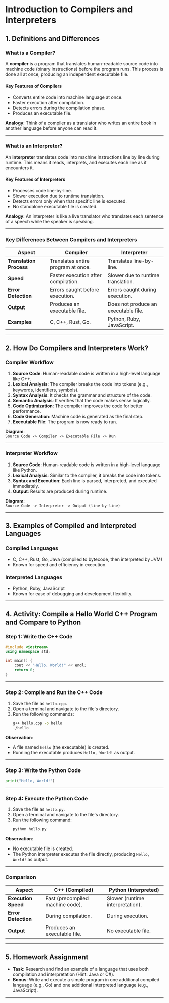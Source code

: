 
# Introduction to Compilers and Interpreters

## **1. Definitions and Differences**

### **What is a Compiler?**
A **compiler** is a program that translates human-readable source code into machine code (binary instructions) before the program runs. This process is done all at once, producing an independent executable file.

#### **Key Features of Compilers**
- Converts entire code into machine language at once.
- Faster execution after compilation.
- Detects errors during the compilation phase.
- Produces an executable file.

**Analogy**: Think of a compiler as a translator who writes an entire book in another language before anyone can read it.

---

### **What is an Interpreter?**
An **interpreter** translates code into machine instructions line by line during runtime. This means it reads, interprets, and executes each line as it encounters it.

#### **Key Features of Interpreters**
- Processes code line-by-line.
- Slower execution due to runtime translation.
- Detects errors only when that specific line is executed.
- No standalone executable file is created.

**Analogy**: An interpreter is like a live translator who translates each sentence of a speech while the speaker is speaking.

---

### **Key Differences Between Compilers and Interpreters**

| **Aspect**            | **Compiler**                       | **Interpreter**                |
|------------------------|-------------------------------------|---------------------------------|
| **Translation Process**| Translates entire program at once. | Translates line-by-line.       |
| **Speed**             | Faster execution after compilation.| Slower due to runtime translation. |
| **Error Detection**    | Errors caught before execution.    | Errors caught during execution.|
| **Output**            | Produces an executable file.        | Does not produce an executable file. |
| **Examples**          | C, C++, Rust, Go.                  | Python, Ruby, JavaScript.      |

---

## **2. How Do Compilers and Interpreters Work?**

### **Compiler Workflow**
1. **Source Code**: Human-readable code is written in a high-level language like C++.
2. **Lexical Analysis**: The compiler breaks the code into tokens (e.g., keywords, identifiers, symbols).
3. **Syntax Analysis**: It checks the grammar and structure of the code.
4. **Semantic Analysis**: It verifies that the code makes sense logically.
5. **Code Optimization**: The compiler improves the code for better performance.
6. **Code Generation**: Machine code is generated as the final step.
7. **Executable File**: The program is now ready to run.

**Diagram**:  
`Source Code -> Compiler -> Executable File -> Run`

---

### **Interpreter Workflow**
1. **Source Code**: Human-readable code is written in a high-level language like Python.
2. **Lexical Analysis**: Similar to the compiler, it breaks the code into tokens.
3. **Syntax and Execution**: Each line is parsed, interpreted, and executed immediately.
4. **Output**: Results are produced during runtime.

**Diagram**:  
`Source Code -> Interpreter -> Output (line-by-line)`

---

## **3. Examples of Compiled and Interpreted Languages**

### **Compiled Languages**
- C, C++, Rust, Go, Java (compiled to bytecode, then interpreted by JVM)
- Known for speed and efficiency in execution.

### **Interpreted Languages**
- Python, Ruby, JavaScript
- Known for ease of debugging and development flexibility.

---

## **4. Activity: Compile a Hello World C++ Program and Compare to Python**

### **Step 1: Write the C++ Code**
```cpp
#include <iostream>
using namespace std;

int main() {
    cout << "Hello, World!" << endl;
    return 0;
}
```

---

### **Step 2: Compile and Run the C++ Code**
1. Save the file as `hello.cpp`.
2. Open a terminal and navigate to the file's directory.
3. Run the following commands:
   ```bash
   g++ hello.cpp -o hello
   ./hello
   ```

**Observation**:
- A file named `hello` (the executable) is created.
- Running the executable produces `Hello, World!` as output.

---

### **Step 3: Write the Python Code**
```python
print("Hello, World!")
```

---

### **Step 4: Execute the Python Code**
1. Save the file as `hello.py`.
2. Open a terminal and navigate to the file's directory.
3. Run the following command:
   ```bash
   python hello.py
   ```

**Observation**:
- No executable file is created.
- The Python interpreter executes the file directly, producing `Hello, World!` as output.

---

### **Comparison**

| **Aspect**         | **C++ (Compiled)**          | **Python (Interpreted)**     |
|---------------------|-----------------------------|------------------------------|
| **Execution Speed** | Fast (precompiled machine code). | Slower (runtime interpretation). |
| **Error Detection** | During compilation.         | During execution.            |
| **Output**          | Produces an executable file.| No executable file.          |

---

## **5. Homework Assignment**
- **Task**: Research and find an example of a language that uses both compilation and interpretation (Hint: Java or C#).
- **Bonus**: Write and execute a simple program in one additional compiled language (e.g., Go) and one additional interpreted language (e.g., JavaScript).

---
